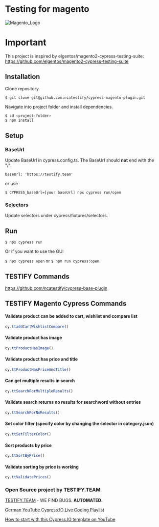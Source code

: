 # Testing for magento

![Magento_Logo](https://user-images.githubusercontent.com/108877931/214883559-6ff3d5a2-af1d-4f66-9eb2-4595e1c5a64c.png)

# Important

This project is inspired by elgentos/magento2-cypress-testing-suite: https://github.com/elgentos/magento2-cypress-testing-suite

## Installation

Clone repository.

`$ git clone git@github.com:ncatestify/cypress-magento-plugin.git`

Navigate into project folder and install dependencies.

```bash
$ cd <project-folder>
$ npm install
```

## Setup

### BaseUrl
Update BaseUrl in cypress.config.ts. The BaseUrl should **not** end with the "/".

`baseUrl: 'https://testify.team'`

or use

`$ CYPRESS_baseUrl=[your baseUrl] npx cypress run/open`

### Selectors
Update selectors under cypress/fixtures/selectors.

## Run

`$ npx cypress run`

Or if you want to use the GUI

`$ npx cypress open` or `$ npm run cypress:open`

## TESTIFY Commands

https://github.com/ncatestify/cypress-base-plugin

## TESTIFY Magento Cypress Commands

#### Validate product can be added to cart, wishlist and compare list

```js
cy.ttaddCartWishlistCompare()
```

#### Validate product has image

```js
cy.ttProductHasImage()
```

#### Validate product has price and title

```js
cy.ttProductHasPriceAndTitle()
```

#### Can get multiple results in search

```js
cy.ttSearchForMultipleResults()
```

#### Validate search returns no results for searchword without entries

```js
cy.ttSearchForNoResults()
```

#### Set color filter (specify color by changing the selector in category.json)

```js
cy.ttSetFilterColor()
```

#### Sort products by price

```js
cy.ttSortByPrice()
```

#### Validate sorting by price is working

```js
cy.ttValidatePrices()
```

### Open Source project by TESTIFY.TEAM

[TESTIFY.TEAM](https://testify.team) - WE FIND BUGS. **AUTOMATED**.

[German YouTube Cypress.IO Live Coding Playlist](https://www.youtube.com/watch?v=mb_PTxDeJKI&list=PLKrKzhBjw2Y9ceCxO3ollOc4eIVPAjiHs)

[How to start with this Cypress.IO template on YouTube](https://youtu.be/b27PciNzreY)
